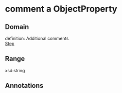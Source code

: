 # comment a ObjectProperty

## Domain

definition: Additional comments<br>
[Step](/Step)

## Range

xsd:string

## Annotations


